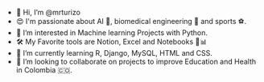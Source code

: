 - 👋 Hi, I’m @mrturizo
- 😍 I'm passionate about AI 🤖, biomedical engineering 🦾 and sports ⚽.
- 👀 I’m interested in Machine learning Projects with Python.
- 🛠  My Favorite tools are Notion, Excel and Notebooks 🔎📊
- 🌱 I’m currently learning R, Django, MySQL, HTML and CSS.
- 💞️ I’m looking to collaborate on projects to improve Education and Health in Colombia 🇨🇴.

<!---
mrturizo/mrturizo is a ✨ special ✨ repository because its `README.md` (this file) appears on your GitHub profile.
You can click the Preview link to take a look at your changes.
--->
